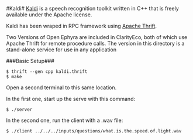 #Kaldi#
[Kaldi](http://kaldi.sourceforge.net/) is a speech recognition toolkit written in C++ that is freely available under the Apache license. 

Kaldi has been wraped in RPC framework using [Apache Thrift](http://thrift.apache.org/). 

Two Versions of Open Ephyra are included in ClarityEco, both of which use Apache Thrift for remote procedure calls. The version in this directory is a stand-alone service for use in any application

###Basic Setup###

```
$ thrift --gen cpp kaldi.thrift
$ make 
```

Open a second terminal to this same location.

In the first one, start up the serve with this command:

`$ ./server`

In the second one, run the client with a .wav file:

`$ ./client ../../../inputs/questions/what.is.the.speed.of.light.wav`
